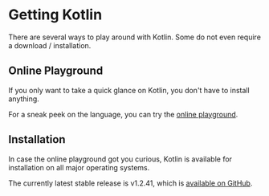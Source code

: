 # Getting Kotlin

There are several ways to play around with Kotlin.
Some do not even require a download / installation.

## Online Playground

If you only want to take a quick glance on Kotlin, you don't have to install anything.

For a sneak peek on the language, you can try the [online playground](https://try.kotlinlang.org/).

## Installation

In case the online playground got you curious, Kotlin is available for installation on all major operating systems.

The currently latest stable release is v1.2.41, which is [available on GitHub](https://github.com/JetBrains/kotlin/releases/tag/v1.2.41).
